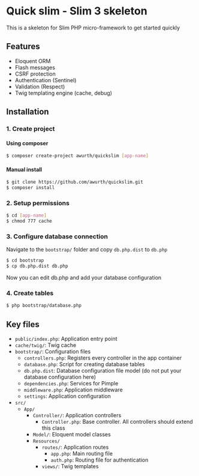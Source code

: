 # Quick slim - Slim 3 skeleton
This is a skeleton for Slim PHP micro-framework to get started quickly

## Features
- Eloquent ORM
- Flash messages
- CSRF protection
- Authentication (Sentinel)
- Validation (Respect)
- Twig templating engine (cache, debug)

## Installation
### 1. Create project
#### Using composer
```bash
$ composer create-project awurth/quickslim [app-name]
```

#### Manual install
```bash
$ git clone https://github.com/awurth/quickslim.git
$ composer install
```

### 2. Setup permissions
```bash
$ cd [app-name]
$ chmod 777 cache
```

### 3. Configure database connection
Navigate to the `bootstrap/` folder and copy `db.php.dist` to `db.php`
```bash
$ cd bootstrap
$ cp db.php.dist db.php
```

Now you can edit db.php and add your database configuration

### 4. Create tables
```bash
$ php bootstrap/database.php
```

## Key files
- `public/index.php`: Application entry point
- `cache/twig/`: Twig cache
- `bootstrap/`: Configuration files
    - `controllers.php`: Registers every controller in the app container
    - `database.php`: Script for creating database tables
    - `db.php.dist`: Database configuration file model (do not put your database configuration here)
    - `dependencies.php`: Services for Pimple
    - `middleware.php`: Application middleware
    - `settings`: Application configuration
- `src/`
    - `App/`
        - `Controller/`: Application controllers
            - `Controller.php`: Base controller. All controllers should extend this class
        - `Model/`: Eloquent model classes
        - `Resources/`
            - `routes/`: Application routes
                - `app.php`: Main routing file
                - `auth.php`: Routing file for authentication
            - `views/`: Twig templates
